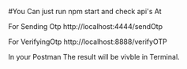 #You Can just run npm start and check api's At

For Sending Otp
http://localhost:4444/sendOtp

For VerifyingOtp
http://localhost:8888/verifyOTP

In your Postman
The result will be vivble in Terminal.